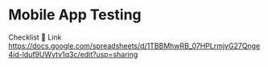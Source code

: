 # Mobile App Testing

Checklist
🔗 Link  https://docs.google.com/spreadsheets/d/1TBBMhwRB_07HPLrmjyG27Qnge4id-lduf9UWytv1q3c/edit?usp=sharing
